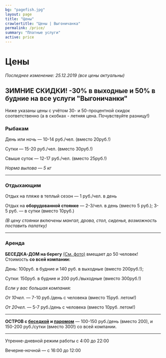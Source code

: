 ```yaml
---
bg: "pagefish.jpg"
layout: page
title: "Цены"
crawlertitle: "Цены | Выгоничанка"
permalink: /price/
summary: "Платные услуги"
active: price 
---
```


# Цены

_Последнее изменение: 25.12.2019 (все цены актуальны)_

## ЗИМНИЕ СКИДКИ! -30% в выходные и 50% в будние на все услуги "Выгоничанки"

Ниже указаны цены с учётом 30- и 50-процентной скидок соответственно (а в скобках - летняя цена. Почувствуйте разницу!)

### Рыбакам
День или ночь — 10-14 руб./чел. (вместо 20руб.!)

Сутки — 15-20 руб./чел. (вместо 30руб.!)

Свыше суток — 12-17 руб./чел. (вместо 25руб.!)

_Норма вылова — 5 кг_

_____________________

### Отдыхающим

Отдых на пляже в теплый сезон — 1 руб./чел. в день

Отдых на **оборудованной стоянке** — 2-3/чел. в день (вместо 5 руб.); 3-5 руб. — в сутки (вместо 10руб.) 

_(В цену стоянки включены мангал, дрова, стол, сиденья, возможность поставить палатку)_

____________________

### Аренда

**БЕСЕДКА-ДОМ на берегу** [(См. фото)](https://www.instagram.com/p/BKsqO-Cgqw9/) вмещает до 50 человек! Стоимость **со всей компании:** 

День: 100руб. в будние и 140 руб. в выходные (вместо 200руб.!);

Сутки: 150руб. в будние и 200 руб./выходные (вместо 300руб.!) 

_Если у вас большая компания:_

_От 10чел._ — 7-10 руб./день с человека (вместо 15руб. летом!)

_От 20чел._ — 5-7 руб./день с человека (вместо 10руб. летом!)

_____________

**ОСТРОВ с [беседкой](https://www.instagram.com/p/BKofbIZA3y8/) и [паромом](https://www.instagram.com/p/BKogGaDAKY8/)** — 100-150 руб./день (вместо 200), и 150-200 руб./сутки (вместо 300!) со всей компании.

<!--
**ПОЛЯНА под корпоратив/слёт** — 400 руб. по будням, 600 руб. в выходной

**Воллейбольная площадка** — 10 руб./час со всей компании летом (зимой можно бесплатно)
-->


___________________________
Утренне-дневной режим работы с 4:00 до 22:00

Вечерне-ночной — с 16:00 до 12:00
